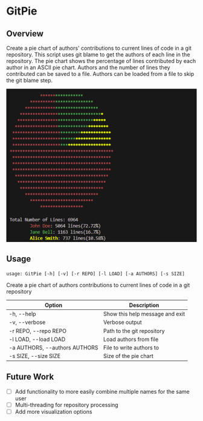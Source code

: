 # GitPie
## Overview
Create a pie chart of authors' contributions to current lines of code in a git repository.
This script uses git blame to get the authors of each line in the repository.
The pie chart shows the percentage of lines contributed by each author in an ASCII pie chart. 
Authors and the number of lines they contributed can be saved to a file.
Authors can be loaded from a file to skip the git blame step.

![Pie Chart Example](exampleData/pie.png)

## Usage
`usage: GitPie [-h] [-v] [-r REPO] [-l LOAD] [-a AUTHORS] [-s SIZE]`

Create a pie chart of authors contributions to current lines of code in a git repository

| Option              | Description                        |
|---------------------|------------------------------------|
| -h, --help          | Show this help message and exit    |
| -v, --verbose       | Verbose output                     |
| -r REPO, --repo REPO| Path to the git repository         |
| -l LOAD, --load LOAD| Load authors from file             |
| -a AUTHORS, --authors AUTHORS | File to write authors to |
| -s SIZE, --size SIZE | Size of the pie chart             |

## Future Work
- [ ] Add functionality to more easily combine multiple names for the same user
- [ ] Multi-threading for repository processing
- [ ] Add more visualization options
